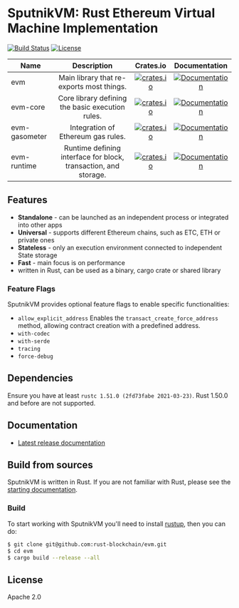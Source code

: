 # SputnikVM: Rust Ethereum Virtual Machine Implementation

[![Build Status](https://github.com/rust-blockchain/evm/workflows/Rust/badge.svg)](https://github.com/rust-blockchain/evm/actions?query=workflow%3ARust)
[![License](https://img.shields.io/badge/License-Apache%202.0-blue.svg)](./LICENSE)

| Name          | Description                                                     | Crates.io                                                                                                 | Documentation                                                                              |
|---------------|:---------------------------------------------------------------:|:---------------------------------------------------------------------------------------------------------:|:------------------------------------------------------------------------------------------:|
| evm           | Main library that re-exports most things.                        | [![crates.io](https://img.shields.io/crates/v/evm.svg)](https://crates.io/crates/evm)                     | [![Documentation](https://docs.rs/evm/badge.svg)](https://docs.rs/evm)                     |
| evm-core      | Core library defining the basic execution rules.                | [![crates.io](https://img.shields.io/crates/v/evm-core.svg)](https://crates.io/crates/evm-core)           | [![Documentation](https://docs.rs/evm-core/badge.svg)](https://docs.rs/evm-core)           |
| evm-gasometer | Integration of Ethereum gas rules.                              | [![crates.io](https://img.shields.io/crates/v/evm-gasometer.svg)](https://crates.io/crates/evm-gasometer) | [![Documentation](https://docs.rs/evm-gasometer/badge.svg)](https://docs.rs/evm-gasometer) |
| evm-runtime   | Runtime defining interface for block, transaction, and storage. | [![crates.io](https://img.shields.io/crates/v/evm-runtime.svg)](https://crates.io/crates/evm-runtime)     | [![Documentation](https://docs.rs/evm-runtime/badge.svg)](https://docs.rs/evm-runtime)     |

## Features

* **Standalone** - can be launched as an independent process or integrated into other apps
* **Universal** - supports different Ethereum chains, such as ETC, ETH or private ones
* **Stateless** - only an execution environment connected to independent State storage
* **Fast** - main focus is on performance
* written in Rust, can be used as a binary, cargo crate or shared
  library

### Feature Flags

SputnikVM provides optional feature flags to enable specific functionalities:

- `allow_explicit_address`
Enables the `transact_create_force_address` method, allowing contract creation with a predefined address.
- `with-codec`
- `with-serde`
- `tracing`
- `force-debug`

## Dependencies

Ensure you have at least `rustc 1.51.0 (2fd73fabe 2021-03-23)`. Rust 1.50.0 and
before are not supported.

## Documentation

* [Latest release documentation](https://docs.rs/evm)

## Build from sources

SputnikVM is written in Rust. If you are not familiar with Rust, please
see the [starting documentation](https://www.rust-lang.org/learn).

### Build

To start working with SputnikVM you'll
need to install [rustup](https://www.rustup.rs/), then you can do:

```bash
$ git clone git@github.com:rust-blockchain/evm.git
$ cd evm
$ cargo build --release --all
```

## License

Apache 2.0
